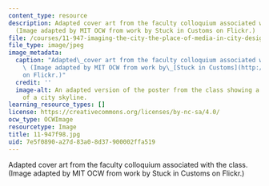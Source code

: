 ```yaml
---
content_type: resource
description: Adapted cover art from the faculty colloquium associated with the class.
  (Image adapted by MIT OCW from work by Stuck in Customs on Flickr.)
file: /courses/11-947-imaging-the-city-the-place-of-media-in-city-design-and-development-fall-1998/7e5f0890a27d83a08d37900002ffa519_11-947f98.jpg
file_type: image/jpeg
image_metadata:
  caption: "Adapted\_cover art from the faculty colloquium associated with the class.\
    \ (Image adapted by MIT OCW from work by\_[Stuck in Customs](http://flickr.com/photos/stuckincustoms/)\_\
    on Flickr.)"
  credit: ''
  image-alt: An adapted version of the poster from the class showing a photograph
    of a city skyline.
learning_resource_types: []
license: https://creativecommons.org/licenses/by-nc-sa/4.0/
ocw_type: OCWImage
resourcetype: Image
title: 11-947f98.jpg
uid: 7e5f0890-a27d-83a0-8d37-900002ffa519
---
```

Adapted cover art from the faculty colloquium associated with the class. (Image adapted by MIT OCW from work by Stuck in Customs on Flickr.)